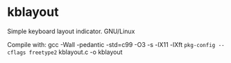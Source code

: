 # kblayout
Simple keyboard layout indicator. GNU/Linux

Compile with: gcc -Wall -pedantic -std=c99 -O3 -s -lX11 -lXft `pkg-config --cflags freetype2` kblayout.c -o kblayout
